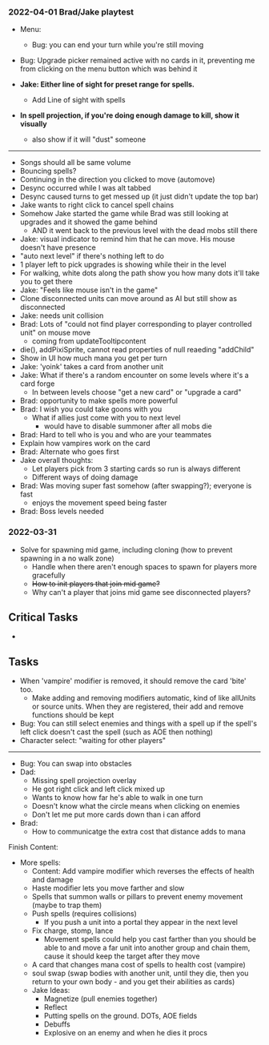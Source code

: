 
### 2022-04-01 Brad/Jake playtest
- Menu: 
    - Bug: you can end your turn while you're still moving
- Bug: Upgrade picker remained active with no cards in it, preventing me from clicking on the menu button which was behind it

- **Jake: Either line of sight for preset range for spells.**
    - Add Line of sight with spells
- **In spell projection, if you're doing enough damage to kill, show it visually**
    - also show if it will "dust" someone
---
- Songs should all be same volume
- Bouncing spells?
- Continuing in the direction you clicked to move (automove)
- Desync occurred while I was alt tabbed
- Desync caused turns to get messed up (it just didn't update the top bar)
- Jake wants to right click to cancel spell chains
- Somehow Jake started the game while Brad was still looking at upgrades and it showed the game behind
    - AND it went back to the previous level with the dead mobs still there
- Jake: visual indicator to remind him that he can move. His mouse doesn't have presence
- "auto next level" if there's nothing left to do
- 1 player left to pick upgrades is showing while their in the level
- For walking, white dots along the path show you how many dots it'll take you to get there
- Jake: "Feels like mouse isn't in the game"
- Clone disconnected units can move around as AI but still show as disconnected
- Jake: needs unit collision
- Brad: Lots of "could not find player corresponding to player controlled unit" on mouse move
    - coming from updateTooltipcontent
- die(), addPixiSprite, cannot read properties of null reaeding "addChild"
- Show in UI how much mana you get per turn
- Jake: 'yoink' takes a card from another unit
- Jake: What if there's a random encounter on some levels where it's a card forge
    - In between levels choose "get a new card" or "upgrade a card"
- Brad: opportunity to make spells more powerful
- Brad: I wish you could take goons with you
    - What if allies just come with you to next level
        - would have to disable summoner after all mobs die
- Brad: Hard to tell who is you and who are your teammates
- Explain how vampires work on the card
- Brad: Alternate who goes first
- Jake overall thoughts:
    - Let players pick from 3 starting cards so run is always different
    - Different ways of doing damage
- Brad: Was moving super fast somehow (after swapping?); everyone is fast
    - enjoys the movement speed being faster
- Brad: Boss levels needed

### 2022-03-31
- Solve for spawning mid game, including cloning (how to prevent spawning in a no walk zone)
    - Handle when there aren't enough spaces to spawn for players more gracefully
    - ~~How to init players that join mid game?~~
    - Why can't a player that joins mid game see disconnected players?
## Critical Tasks
-
## Tasks
- When 'vampire' modifier is removed, it should remove the card 'bite' too.
    - Make adding and removing modifiers automatic, kind of like allUnits or source units.  When they are registered, their
    add and remove functions should be kept
- Bug: You can still select enemies and things with a spell up if the spell's left click doesn't cast the spell (such as AOE then nothing)
- Character select: "waiting  for other players"
---
- Bug: You can swap into obstacles
- Dad:
    - Missing spell projection overlay
    - He got right click and left click mixed up
    - Wants to know how far he's able to walk in one turn
    - Doesn't know what the circle means when clicking on enemies
    - Don't let me put more cards down than i can afford
- Brad:
    - How to communicatge the extra cost that distance adds to mana

Finish Content:
- More spells:
    - Content: Add vampire modifier which reverses the effects of health and damage
    - Haste modifier lets you move farther and slow
    - Spells that summon walls or pillars to prevent enemy movement (maybe to trap them)
    - Push spells (requires collisions)
        - If you push a unit into a portal they appear in the next level
    - Fix charge, stomp, lance
        - Movement spells could help you cast farther than you should be able to and move a far unit into another group and chain them, cause it should keep the target after they move
    - A card that changes mana cost of spells to health cost (vampire)
    - soul swap (swap bodies with another unit, until they die, then you return to your own body - and you get their abilities as cards)
    - Jake Ideas:
        - Magnetize (pull enemies together)
        - Reflect
        - Putting spells on the ground. DOTs, AOE fields
        - Debuffs
        - Explosive on an enemy and when he dies it procs